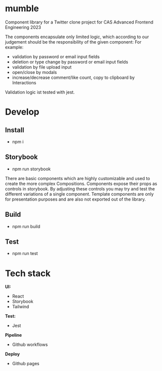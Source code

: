 # mumble

Component library for a Twitter clone project for CAS Advanced Frontend Engineering 2023

The components encapsulate only limited logic, which according to our judgement should be the responsibility of the given component:
For example:

- validation by password or email input fields
- deletion or type change by password or email input fields
- validation by file upload input
- open/close by modals
- increase/decrease comment/like count, copy to clipboard by Interactions

Validation logic ist tested with jest.

# Develop

## Install

- npm i

## Storybook

- npm run storybook

There are basic components which are highly customizable and used to create the more complex Compositions.
Components expose their props as controls in storybook. By adjusting these controls you may try and test the different variations of a single component.
Template components are only for presentation purposes and are also not exported out of the library.

## Build

- npm run build

## Test

- npm run test

# Tech stack

**UI:**

- React
- Storybook
- Tailwind

**Test:**

- Jest

**Pipeline**

- Github workflows

**Deploy**

- Github pages
